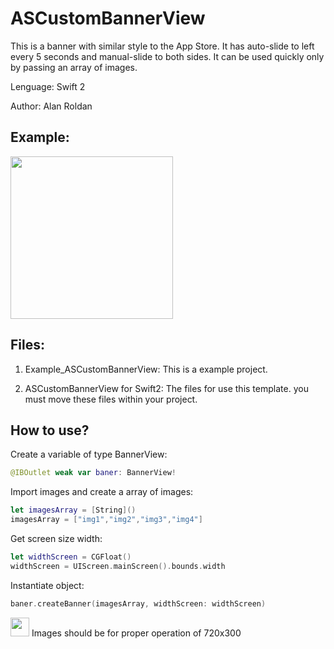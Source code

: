 # ASCustomBannerView

This is a banner with similar style to the App Store. It has auto-slide to left every 5 seconds and manual-slide to both sides.
It can be used quickly only by passing an array of images.

Lenguage: Swift 2

Author: Alan Roldan


## Example:

<img src="GIF_ASCustomBannerView.gif" width="260">


## Files:

1. Example_ASCustomBannerView: 
This is a example project.

2. ASCustomBannerView for Swift2: 
The files for use this template. you must move these files within your project.



## How to use?

Create a variable of type BannerView:
``` swift
@IBOutlet weak var baner: BannerView!
```
Import images and create a array of images:
```swift
let imagesArray = [String]()
imagesArray = ["img1","img2","img3","img4"]
```
Get screen size width:
```swift
let widthScreen = CGFloat()
widthScreen = UIScreen.mainScreen().bounds.width
```
Instantiate object:
```swift
baner.createBanner(imagesArray, widthScreen: widthScreen)
```

<img src="http://www.floridauniversitaria.es/es-ES/noticias/PublishingImages/aviso_importante.png" width="30"> Images should be for proper operation of 720x300






